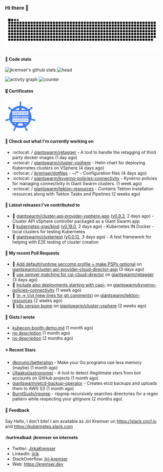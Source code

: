 ### Hi there 👋

![GitHub Snake](github-snake-dark.svg)

#### 📱 Code stats

![jkremser's github stats](https://github-readme-stats.vercel.app/api?username=jkremser&count_private=true&show_icons=true&hide_border=false&theme=tokyonight&title_color=5bcdec&bg_color=0d1117&border_radius=false) ![head](https://user-images.githubusercontent.com/535866/175570014-71166aaa-95f7-4a4f-869c-93a16481de4e.jpeg)


![activity graph](https://activity-graph.herokuapp.com/graph?username=jkremser&theme=react-dark)
![counter](https://komarev.com/ghpvc/?username=jkremser&color=5bcdec&style=for-the-badge)

#### 🎖 Certificates
<p align="left"><a href="https://www.credly.com/badges/8ca716d9-fa9b-42e6-b4a1-ad043baf5396/public_url">
<img src="https://raw.githubusercontent.com/cncf/artwork/master/other/cka/color/kubernetes-cka-color.png" alt="https://www.credly.com/badges/8ca716d9-fa9b-42e6-b4a1-ad043baf5396/public_url" width="100" height="100"/> </a>
</p>

#### 👷 Check out what I'm currently working on

- :octocat: / [giantswarm/retagger](https://github.com/giantswarm/retagger) - A tool to handle the retagging of third party docker images (1 day ago)
- :octocat: / [giantswarm/cluster-vsphere](https://github.com/giantswarm/cluster-vsphere) - Helm chart for deploying Kubernetes clusters on VSphere (4 days ago)
- :octocat: / [jkremser/dotfiles](https://github.com/jkremser/dotfiles) - ~/*  -  Configuration files (4 days ago)
- :octocat: / [giantswarm/kyverno-policies-connectivity](https://github.com/giantswarm/kyverno-policies-connectivity) - Kyverno policies for managing connectivity in Giant Swarm clusters. (1 week ago)
- :octocat: / [giantswarm/tekton-resources](https://github.com/giantswarm/tekton-resources) - Contains Tekton installation resources along with Tekton Tasks and Pipelines (2 weeks ago)

#### 🔭 Latest releases I've contributed to

- 🎉 [giantswarm/cluster-api-provider-vsphere-app](https://github.com/giantswarm/cluster-api-provider-vsphere-app) ([v0.9.3](https://github.com/giantswarm/cluster-api-provider-vsphere-app/releases/tag/v0.9.3), 2 days ago) - Cluster API vSphere controller packaged as a Giant Swarm app
- 🎉 [kubernetes-sigs/kind](https://github.com/kubernetes-sigs/kind) ([v0.19.0](https://github.com/kubernetes-sigs/kind/releases/tag/v0.19.0), 2 days ago) - Kubernetes IN Docker - local clusters for testing Kubernetes
- 🎉 [giantswarm/clustertest](https://github.com/giantswarm/clustertest) ([v0.0.12](https://github.com/giantswarm/clustertest/releases/tag/v0.0.12), 3 days ago) - A test framework for helping with E2E testing of cluster creation

#### 🔨 My recent Pull Requests

- 💪 [Add default/runtime seccomp profile &#43; make PSPs optional](https://github.com/giantswarm/cluster-api-provider-cloud-director-app/pull/53) on [giantswarm/cluster-api-provider-cloud-director-app](https://github.com/giantswarm/cluster-api-provider-cloud-director-app) (3 days ago)
- 💪 [use semver matching for csi-cloud-director](https://github.com/giantswarm/retagger/pull/833) on [giantswarm/retagger](https://github.com/giantswarm/retagger) (3 days ago)
- 💪 [Include also deployments starting with capi-](https://github.com/giantswarm/kyverno-policies-connectivity/pull/60) on [giantswarm/kyverno-policies-connectivity](https://github.com/giantswarm/kyverno-policies-connectivity) (1 week ago)
- 💪 [\n -&gt; \r\n (new lines for gh comments)](https://github.com/giantswarm/tekton-resources/pull/61) on [giantswarm/tekton-resources](https://github.com/giantswarm/tekton-resources) (2 weeks ago)
- 💪 [k8s version bump](https://github.com/giantswarm/cluster-vsphere/pull/57) on [giantswarm/cluster-vsphere](https://github.com/giantswarm/cluster-vsphere) (2 weeks ago)

#### 📓 Gists I wrote

- [kubecon-booth-demo.md](https://gist.github.com/8ec12c94e4ff2fc8aa0ee0754363a035) (1 month ago)
- [no description](https://gist.github.com/7fb07237a9c75a81cb03dd87ee181b13) (1 month ago)
- [no description](https://gist.github.com/c834be2ff7cbebd56b58adc4da237289) (2 months ago)

#### ⭐ Recent Stars

- [dkorunic/betteralign](https://github.com/dkorunic/betteralign) - Make your Go programs use less memory (maybe) (1 month ago)
- [Ullaakut/astronomer](https://github.com/Ullaakut/astronomer) - A tool to detect illegitimate stars from bot accounts on GitHub projects (1 month ago)
- [giantswarm/etcd-backup-operator](https://github.com/giantswarm/etcd-backup-operator) - Creates etcd backups and uploads them to AWS S3 (1 month ago)
- [BurntSushi/ripgrep](https://github.com/BurntSushi/ripgrep) - ripgrep recursively searches directories for a regex pattern while respecting your gitignore (2 months ago)

#### 💬 Feedback

Say Hello, I don't bite! I am available as Jiri Kremser on https://slack.cncf.io and https://kubernetes.slack.com


#### :hurtrealbad: jkremser on internets

- Twitter: <a href="https://twitter.com/JirkaKremser">JirkaKremser</a>
- LinkedIn: <a href="https://www.linkedin.com/in/jirik/">jirik</a>
- StackOverflow: <a href="https://stackoverflow.com/users/1594980/jiri-kremser">jiri-kremser</a>
- Web: https://kremser.dev